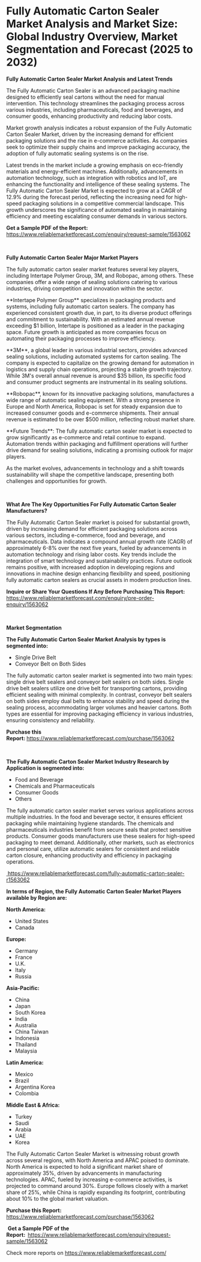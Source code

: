 <p><h1>Fully Automatic Carton Sealer Market Analysis and Market Size: Global Industry Overview, Market Segmentation and Forecast (2025 to 2032)</h1></p><p><strong>Fully Automatic Carton Sealer Market Analysis and Latest Trends</strong></p>
<p><p>The Fully Automatic Carton Sealer is an advanced packaging machine designed to efficiently seal cartons without the need for manual intervention. This technology streamlines the packaging process across various industries, including pharmaceuticals, food and beverages, and consumer goods, enhancing productivity and reducing labor costs. </p><p>Market growth analysis indicates a robust expansion of the Fully Automatic Carton Sealer Market, driven by the increasing demand for efficient packaging solutions and the rise in e-commerce activities. As companies seek to optimize their supply chains and improve packaging accuracy, the adoption of fully automatic sealing systems is on the rise. </p><p>Latest trends in the market include a growing emphasis on eco-friendly materials and energy-efficient machines. Additionally, advancements in automation technology, such as integration with robotics and IoT, are enhancing the functionality and intelligence of these sealing systems. The Fully Automatic Carton Sealer Market is expected to grow at a CAGR of 12.9% during the forecast period, reflecting the increasing need for high-speed packaging solutions in a competitive commercial landscape. This growth underscores the significance of automated sealing in maintaining efficiency and meeting escalating consumer demands in various sectors.</p></p>
<p><strong>Get a Sample PDF of the Report:&nbsp;</strong> <a href="https://www.reliablemarketforecast.com/enquiry/request-sample/1563062?utm_campaign=2876&utm_medium=2&utm_source=Github&utm_content=ia&utm_term=25022025&utm_id=fully-automatic-carton-sealer">https://www.reliablemarketforecast.com/enquiry/request-sample/1563062</a></p>
<p>&nbsp;</p>
<p><strong>Fully Automatic Carton Sealer Major Market Players</strong></p>
<p><p>The fully automatic carton sealer market features several key players, including Intertape Polymer Group, 3M, and Robopac, among others. These companies offer a wide range of sealing solutions catering to various industries, driving competition and innovation within the sector.</p><p>**Intertape Polymer Group** specializes in packaging products and systems, including fully automatic carton sealers. The company has experienced consistent growth due, in part, to its diverse product offerings and commitment to sustainability. With an estimated annual revenue exceeding $1 billion, Intertape is positioned as a leader in the packaging space. Future growth is anticipated as more companies focus on automating their packaging processes to improve efficiency.</p><p>**3M**, a global leader in various industrial sectors, provides advanced sealing solutions, including automated systems for carton sealing. The company is expected to capitalize on the growing demand for automation in logistics and supply chain operations, projecting a stable growth trajectory. While 3M's overall annual revenue is around $35 billion, its specific food and consumer product segments are instrumental in its sealing solutions.</p><p>**Robopac**, known for its innovative packaging solutions, manufactures a wide range of automatic sealing equipment. With a strong presence in Europe and North America, Robopac is set for steady expansion due to increased consumer goods and e-commerce shipments. Their annual revenue is estimated to be over $500 million, reflecting robust market share.</p><p>**Future Trends**: The fully automatic carton sealer market is expected to grow significantly as e-commerce and retail continue to expand. Automation trends within packaging and fulfillment operations will further drive demand for sealing solutions, indicating a promising outlook for major players.</p><p>As the market evolves, advancements in technology and a shift towards sustainability will shape the competitive landscape, presenting both challenges and opportunities for growth.</p></p>
<p>&nbsp;</p>
<p><strong>What Are The Key Opportunities For Fully Automatic Carton Sealer Manufacturers?</strong></p>
<p><p>The Fully Automatic Carton Sealer market is poised for substantial growth, driven by increasing demand for efficient packaging solutions across various sectors, including e-commerce, food and beverage, and pharmaceuticals. Data indicates a compound annual growth rate (CAGR) of approximately 6-8% over the next five years, fueled by advancements in automation technology and rising labor costs. Key trends include the integration of smart technology and sustainability practices. Future outlook remains positive, with increased adoption in developing regions and innovations in machine design enhancing flexibility and speed, positioning fully automatic carton sealers as crucial assets in modern production lines.</p></p>
<p><strong>Inquire or Share Your Questions If Any Before Purchasing This Report:</strong> <a href="https://www.reliablemarketforecast.com/enquiry/pre-order-enquiry/1563062?utm_campaign=2876&utm_medium=2&utm_source=Github&utm_content=ia&utm_term=25022025&utm_id=fully-automatic-carton-sealer">https://www.reliablemarketforecast.com/enquiry/pre-order-enquiry/1563062</a></p>
<p>&nbsp;</p>
<p><strong>Market Segmentation</strong></p>
<p><strong>The Fully Automatic Carton Sealer Market Analysis by types is segmented into:</strong></p>
<p><ul><li>Single Drive Belt</li><li>Conveyor Belt on Both Sides</li></ul></p>
<p><p>The fully automatic carton sealer market is segmented into two main types: single drive belt sealers and conveyor belt sealers on both sides. Single drive belt sealers utilize one drive belt for transporting cartons, providing efficient sealing with minimal complexity. In contrast, conveyor belt sealers on both sides employ dual belts to enhance stability and speed during the sealing process, accommodating larger volumes and heavier cartons. Both types are essential for improving packaging efficiency in various industries, ensuring consistency and reliability.</p></p>
<p><strong>Purchase this Report:&nbsp;</strong><a href="https://www.reliablemarketforecast.com/purchase/1563062?utm_campaign=2876&utm_medium=2&utm_source=Github&utm_content=ia&utm_term=25022025&utm_id=fully-automatic-carton-sealer">https://www.reliablemarketforecast.com/purchase/1563062</a></p>
<p>&nbsp;</p>
<p><strong>The Fully Automatic Carton Sealer Market Industry Research by Application is segmented into:</strong></p>
<p><ul><li>Food and Beverage</li><li>Chemicals and Pharmaceuticals</li><li>Consumer Goods</li><li>Others</li></ul></p>
<p><p>The fully automatic carton sealer market serves various applications across multiple industries. In the food and beverage sector, it ensures efficient packaging while maintaining hygiene standards. The chemicals and pharmaceuticals industries benefit from secure seals that protect sensitive products. Consumer goods manufacturers use these sealers for high-speed packaging to meet demand. Additionally, other markets, such as electronics and personal care, utilize automatic sealers for consistent and reliable carton closure, enhancing productivity and efficiency in packaging operations.</p></p>
<p><a href="https://www.reliablemarketforecast.com/fully-automatic-carton-sealer-r1563062?utm_campaign=2876&utm_medium=2&utm_source=Github&utm_content=ia&utm_term=25022025&utm_id=fully-automatic-carton-sealer">&nbsp;https://www.reliablemarketforecast.com/fully-automatic-carton-sealer-r1563062</a></p>
<p><strong>In terms of Region, the Fully Automatic Carton Sealer Market Players available by Region are:</strong></p>
<p>
    <p> <strong> North America: </strong>
        <ul>
            <li>United States</li>
            <li>Canada</li>
        </ul>
        </p> 
    <p> <strong> Europe: </strong>
        <ul>
            <li>Germany</li>
            <li>France</li>
            <li>U.K.</li>
            <li>Italy</li>
            <li>Russia</li>
        </ul>
        </p> 
    <p> <strong> Asia-Pacific: </strong>
        <ul>
            <li>China</li>
            <li>Japan</li>
            <li>South Korea</li>
            <li>India</li>
            <li>Australia</li>
            <li>China Taiwan</li>
            <li>Indonesia</li>
            <li>Thailand</li>
            <li>Malaysia</li>
        </ul>
        </p> 
    <p> <strong> Latin America: </strong>
        <ul>
            <li>Mexico</li>
            <li>Brazil</li>
            <li>Argentina Korea</li>
            <li>Colombia</li>
        </ul>
        </p> 
    <p> <strong> Middle East & Africa: </strong>
        <ul>
            <li>Turkey</li>
            <li>Saudi</li>
            <li>Arabia</li>
            <li>UAE</li>
            <li>Korea</li>
        </ul>
    </p>
    </p>
<p><p>The Fully Automatic Carton Sealer Market is witnessing robust growth across several regions, with North America and APAC poised to dominate. North America is expected to hold a significant market share of approximately 35%, driven by advancements in manufacturing technologies. APAC, fueled by increasing e-commerce activities, is projected to command around 30%. Europe follows closely with a market share of 25%, while China is rapidly expanding its footprint, contributing about 10% to the global market valuation.</p></p>
<p><strong>Purchase this Report: </strong><a href="https://www.reliablemarketforecast.com/purchase/1563062?utm_campaign=2876&utm_medium=2&utm_source=Github&utm_content=ia&utm_term=25022025&utm_id=fully-automatic-carton-sealer">https://www.reliablemarketforecast.com/purchase/1563062</a></p>
<p>&nbsp;<strong>Get a Sample PDF of the Report:&nbsp;&nbsp;</strong><a href="https://www.reliablemarketforecast.com/enquiry/request-sample/1563062?utm_campaign=2876&utm_medium=2&utm_source=Github&utm_content=ia&utm_term=25022025&utm_id=fully-automatic-carton-sealer">https://www.reliablemarketforecast.com/enquiry/request-sample/1563062</a></p>
<p><strong></strong></p>
<p>Check more reports on <a href="https://www.reliablemarketforecast.com/?utm_campaign=2876&utm_medium=2&utm_source=Github&utm_content=ia&utm_term=25022025&utm_id=fully-automatic-carton-sealer">https://www.reliablemarketforecast.com/</a></p>